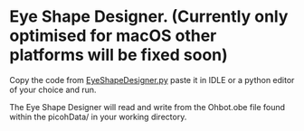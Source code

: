# Eye Shape Designer. (Currently only optimised for macOS other platforms will be fixed soon) 

Copy the code from [EyeShapeDesigner.py](https://github.com/ohbot/picoh-python/blob/master/tools/EyeShapeDesigner/EyeShapeDesigner.py) paste it in IDLE or a python editor of your choice and run. 

The Eye Shape Designer will read and write from the Ohbot.obe file found within the picohData/ in your working directory. 



